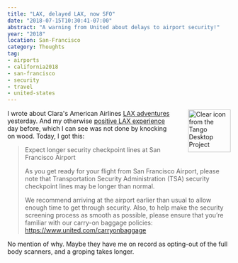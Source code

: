 ```yaml
---
title: "LAX, delayed LAX, now SFO"
date: "2018-07-15T10:30:41-07:00"
abstract: "A warning from United about delays to airport security!"
year: "2018"
location: San-Francisco
category: Thoughts
tag:
- airports
- california2018
- san-francisco
- security
- travel
- united-states
---
```

<p><img src="https://rubenerd.com/files/2018/Aiga_departingflights.svg" alt="Clear icon from the Tango Desktop Project" style="width:96px; height:96px; float:right; margin:0 0 1em 2em" /></p>

I wrote about Clara's American Airlines [LAX adventures] yesterday. And my otherwise [positive LAX experience] day before, which I can see was not done by knocking on wood. Today, I got this:

> Expect longer security checkpoint lines at San Francisco Airport
> 	
> As you get ready for your flight from San Francisco Airport, please note that Transportation Security Administration (TSA) security checkpoint lines may be longer than normal.
> 
> We recommend arriving at the airport earlier than usual to allow enough time to get through security. Also, to help make the security screening process as smooth as possible, please ensure that you’re familiar with our carry-on baggage policies: https://www.united.com/carryonbaggage 

No mention of why. Maybe they have me on record as opting-out of the full body scanners, and a groping takes longer.

[LAX adventures]: https://rubenerd.com/a-revised-lax-post/
[positive LAX experience]: https://rubenerd.com/wasting-writing-talent-on-finance/

